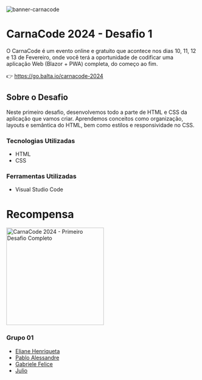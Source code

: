 ![banner-carnacode](https://github.com/balta-io/carnacode-balta-2024-desafio-01/assets/965305/b8cc442c-d64f-4dd1-9414-7fc896b47183)

# CarnaCode 2024 - Desafio 1
O CarnaCode é um evento online e gratuito que acontece nos dias 10, 11, 12 e 13 de Fevereiro, onde você terá a oportunidade de codificar uma aplicação Web (Blazor + PWA) completa, do começo ao fim.


👉 https://go.balta.io/carnacode-2024

## Sobre o Desafio
Neste primeiro desafio, desenvolvemos todo a parte de HTML e CSS da aplicação que vamos criar. Aprendemos conceitos como organização, layouts e semântica do HTML, bem como estilos e responsividade no CSS.

### Tecnologias Utilizadas
* HTML
* CSS

### Ferramentas Utilizadas
* Visual Studio Code

# Recompensa
<img src="https://baltaio.blob.core.windows.net/temp/carnacode-badge-desafio-01.png" alt="CarnaCode 2024 - Primeiro Desafio Completo" width="256" />


 ###  Grupo 01
* [Eliane Henriqueta](https://github.com/Elianehenri)
* [Pablo Alessandre](https://github.com/pabloalessandre)
* [Gabriele Felice](https://github.com/gabi-felice-dev)
* [Julio](https://github.com/mitsugui)